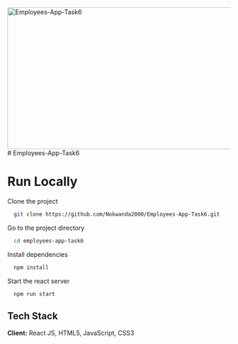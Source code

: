 <img src="https://socialify.git.ci/Nokwanda2000/Employees-App-Task6/image?language=1&owner=1&name=1&stargazers=1&theme=Light" alt="Employees-App-Task6" width="640" height="320" />
# Employees-App-Task6


# Run Locally

Clone the project
```bash
  git clone https://github.com/Nokwanda2000/Employees-App-Task6.git
```

Go to the project directory
```bash
  cd employees-app-task6
```

Install dependencies
```bash
  npm install
```

Start the react server
```bash
  npm run start
```

## Tech Stack
**Client:** React JS, HTML5, JavaScript, CSS3
